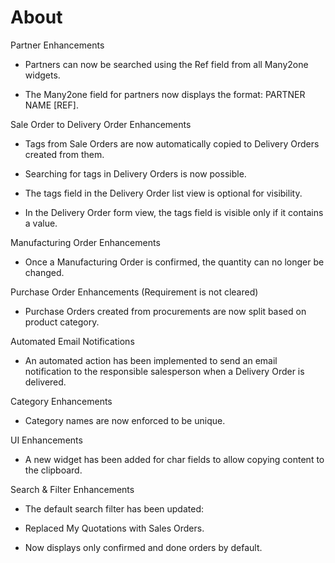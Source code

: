 About
============
Partner Enhancements

  * Partners can now be searched using the Ref field from all Many2one widgets.

  * The Many2one field for partners now displays the format: PARTNER NAME [REF].

Sale Order to Delivery Order Enhancements

  * Tags from Sale Orders are now automatically copied to Delivery Orders created from them.

  * Searching for tags in Delivery Orders is now possible.

  * The tags field in the Delivery Order list view is optional for visibility.

  * In the Delivery Order form view, the tags field is visible only if it contains a value.

Manufacturing Order Enhancements

  * Once a Manufacturing Order is confirmed, the quantity can no longer be changed.

Purchase Order Enhancements (Requirement is not cleared)

  * Purchase Orders created from procurements are now split based on product category.

Automated Email Notifications

  * An automated action has been implemented to send an email notification to the responsible salesperson when a Delivery Order is delivered.

Category Enhancements

  * Category names are now enforced to be unique.

UI Enhancements

  * A new widget has been added for char fields to allow copying content to the clipboard.

Search & Filter Enhancements

  * The default search filter has been updated:

  * Replaced My Quotations with Sales Orders.

  * Now displays only confirmed and done orders by default.


